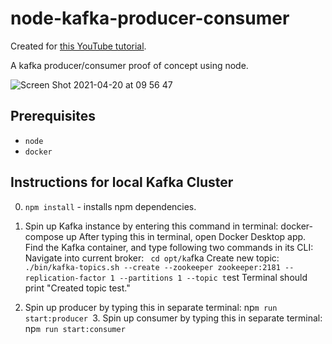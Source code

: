 # node-kafka-producer-consumer

Created for [this YouTube tutorial](https://www.youtube.com/watch?v=EiDLKECLcZw).

A kafka producer/consumer proof of concept using node.

![Screen Shot 2021-04-20 at 09 56 47](https://user-images.githubusercontent.com/17026751/115368228-cbcd0000-a1be-11eb-9d17-6ada1ad5ff98.png)

## Prerequisites

- `node`
- `docker`

<!-- ## Running locally

- `npm install` - installs npm dependencies.
- `./scripts/start-kafka.sh` - starts kafka inside docker container.
- `./scripts/create-topic.sh` - creates kafka topic.
- `npm run start:producer` - starts producer.
- `npm run start:consumer` - starts consumer. -->

## Instructions for local Kafka Cluster

0. `npm install` - installs npm dependencies.
1. Spin up Kafka instance by entering this command in terminal: docker-compose up
   After typing this in terminal, open Docker Desktop app. Find the Kafka container, and type following two commands in its CLI:
   Navigate into current broker:
   ` cd opt/ka`fka
   Create new topic:
   ` ./bin/kafka-topics.sh --create --zookeeper zookeeper:2181 --replication-factor 1 --partitions 1 --topic t`est
   Terminal should print "Created topic test."

2. Spin up producer by typing this in separate terminal: np`m run start:producer `3. Spin up consumer by typing this in separate terminal: np`m run start:consumer `
